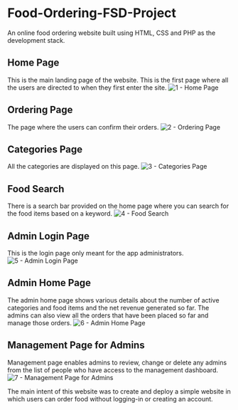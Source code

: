 # Food-Ordering-FSD-Project

An online food ordering website built using HTML, CSS and PHP as the development stack.

## Home Page
This is the main landing page of the website. This is the first page where all the users are directed to when they first enter the site.
![1 - Home Page](https://user-images.githubusercontent.com/71378339/187247137-2fd50798-d505-48df-9a01-4fd6c4c33c6b.jpg)

## Ordering Page
The page where the users can confirm their orders. 
![2 - Ordering Page](https://user-images.githubusercontent.com/71378339/187247287-3d674b40-6b97-40bf-91b7-e11baa007e1f.jpg)

## Categories Page
All the categories are displayed on this page.
![3 - Categories Page](https://user-images.githubusercontent.com/71378339/187247318-3a979eed-c0ac-425d-9ba2-b39e943aefb7.jpg)

## Food Search
There is a search bar provided on the home page where you can search for the food items based on a keyword.
![4 - Food Search](https://user-images.githubusercontent.com/71378339/187247384-a40354a5-1f2d-4e7a-bce6-7a35bc2a1362.jpg)

## Admin Login Page
This is the login page only meant for the app administrators.
![5 - Admin Login Page](https://user-images.githubusercontent.com/71378339/187247392-02911041-9a04-40af-ad7d-1fa1c052ee7a.jpg)

## Admin Home Page
The admin home page shows various details about the number of active categories and food items and the net revenue generated so far. The admins can also view all the orders that have been placed so far and manage those orders.
![6 - Admin Home Page](https://user-images.githubusercontent.com/71378339/187247402-e3dc9cae-7b05-4944-a4b9-a96fc76d33d3.jpg)

## Management Page for Admins
Management page enables admins to review, change or delete any admins from the list of people who have access to the management dashboard. 
![7 - Management Page for Admins](https://user-images.githubusercontent.com/71378339/187247406-3049f211-75e5-43d3-a585-2cc1dc86ef9f.jpg)

The main intent of this website was to create and deploy a simple website in which users can order food without logging-in or creating an account.
